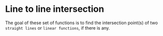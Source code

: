 # Line to line intersection
The goal of these set of functions is to find the intersection point(s) of two `straight lines` or `linear functions`, if there is any. 

